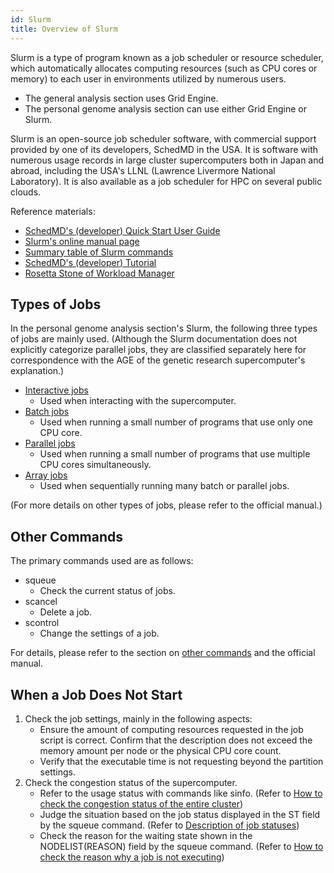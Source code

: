 ```yaml
---
id: Slurm
title: Overview of Slurm
---
```


Slurm is a type of program known as a job scheduler or resource scheduler, which automatically allocates computing resources (such as CPU cores or memory) to each user in environments utilized by numerous users.
- The general analysis section uses Grid Engine.
- The personal genome analysis section can use either Grid Engine or Slurm.

Slurm is an open-source job scheduler software, with commercial support provided by one of its developers, SchedMD in the USA. It is software with numerous usage records in large cluster supercomputers both in Japan and abroad, including the USA's LLNL (Lawrence Livermore National Laboratory). It is also available as a job scheduler for HPC on several public clouds.

Reference materials:

- [SchedMD's (developer) Quick Start User Guide](https://slurm.schedmd.com/quickstart.html)
- [Slurm's online manual page](https://slurm.schedmd.com/man_index.html)
- [Summary table of Slurm commands](https://slurm.schedmd.com/pdfs/summary.pdf)
- [SchedMD's (developer) Tutorial](https://slurm.schedmd.com/tutorials.html)
- [Rosetta Stone of Workload Manager](https://slurm.schedmd.com/rosetta.pdf)

## Types of Jobs

In the personal genome analysis section's Slurm, the following three types of jobs are mainly used. (Although the Slurm documentation does not explicitly categorize parallel jobs, they are classified separately here for correspondence with the AGE of the genetic research supercomputer's explanation.)

- [Interactive jobs](software/Slurm/interactive_jobs.md)
  - Used when interacting with the supercomputer.
- [Batch jobs](software/Slurm/batch_jobs.mdx)
  - Used when running a small number of programs that use only one CPU core.
- [Parallel jobs](software/Slurm/parallel_jobs.mdx)
  - Used when running a small number of programs that use multiple CPU cores simultaneously.
- [Array jobs](software/Slurm/array_jobs.md)
  - Used when sequentially running many batch or parallel jobs.

(For more details on other types of jobs, please refer to the official manual.)

## Other Commands

The primary commands used are as follows:

- squeue
    - Check the current status of jobs.
- scancel
    - Delete a job.
- scontrol
    - Change the settings of a job.

For details, please refer to the section on [other commands](/software/Slurm/other_commands) and the official manual.

## When a Job Does Not Start

1. Check the job settings, mainly in the following aspects:
    - Ensure the amount of computing resources requested in the job script is correct. Confirm that the description does not exceed the memory amount per node or the physical CPU core count.
    - Verify that the executable time is not requesting beyond the partition settings.
2. Check the congestion status of the supercomputer.
    - Refer to the usage status with commands like sinfo. (Refer to [How to check the congestion status of the entire cluster](/software/Slurm/other_commands#how-to-check-the-congestion-status-of-the-entire-cluster-sinfo-squeue))
    - Judge the situation based on the job status displayed in the ST field by the squeue command. (Refer to [Description of job statuses](/software/Slurm/other_commands#description-of-job-statuses-st-field))
    - Check the reason for the waiting state shown in the NODELIST(REASON) field by the squeue command. (Refer to [How to check the reason why a job is not executing](/software/Slurm/other_commands#how-to-check-the-reason-why-a-job-is-not-executing))
